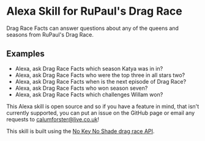 # Alexa Skill for RuPaul's Drag Race

Drag Race Facts can answer questions about any of the queens and seasons from RuPaul's Drag Race.

## Examples
* Alexa, ask Drag Race Facts which season Katya was in in?
* Alexa, ask Drag Race Facts who were the top three in all stars two?
* Alexa, ask Drag Race Facts when is the next episode of Drag Race?
* Alexa, ask Drag Race Facts who won season seven?
* Alexa, ask Drag Race Facts which challenges Willam won?

This Alexa skill is open source and so if you have a feature in mind, that isn't currently supported, you can put an issue on the GitHub page or email any requests to [calumforster@live.co.uk](calumforster@live.co.uk)!

This skill is built using the [No Key No Shade drag race API](https://drag-race-api.readme.io/docs).
